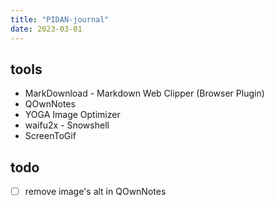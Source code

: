 ```yaml
---
title: "PIDAN-journal"
date: 2023-03-01
---
```


## tools

- MarkDownload - Markdown Web Clipper (Browser Plugin)
- QOwnNotes
- YOGA Image Optimizer
- waifu2x - Snowshell
- ScreenToGif

## todo

- [ ] remove image's alt in QOwnNotes 